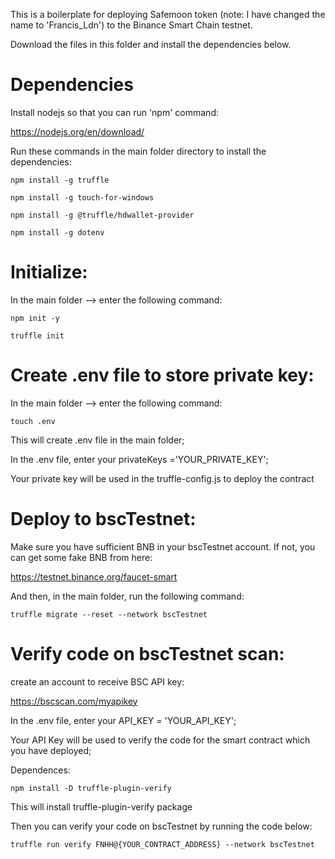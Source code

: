 This is a boilerplate for deploying Safemoon token (note: I have changed the name to 'Francis_Ldn') to the Binance Smart Chain testnet.

Download the files in this folder and install the dependencies below.

# Dependencies 
Install nodejs so that you can run 'npm' command:

https://nodejs.org/en/download/

Run these commands in the main folder directory to install the dependencies:

```
npm install -g truffle

npm install -g touch-for-windows

npm install -g @truffle/hdwallet-provider  

npm install -g dotenv
```

# Initialize:
In the main folder --> enter the following command:

```
npm init -y

truffle init
```

# Create .env file to store private key:
In the main folder --> enter the following command:
```
touch .env

```
This will create .env file in the main folder;

In the .env file, enter your privateKeys ='YOUR_PRIVATE_KEY';

Your private key will be used in the truffle-config.js to deploy the contract

# Deploy to bscTestnet:
Make sure you have sufficient BNB in your bscTestnet account. If not, you can get some fake BNB from here:

https://testnet.binance.org/faucet-smart

And then, in the main folder, run the following command:

```
truffle migrate --reset --network bscTestnet

```
# Verify code on bscTestnet scan:
create an account to receive BSC API key:

https://bscscan.com/myapikey

In the .env file, enter your API_KEY = 'YOUR_API_KEY';

Your API Key will be used to verify the code for the smart contract which you have deployed;

Dependences:
```
npm install -D truffle-plugin-verify
```

This will install truffle-plugin-verify package

Then you can verify your code on bscTestnet by running the code below:
```
truffle run verify FNHH@{YOUR_CONTRACT_ADDRESS} --network bscTestnet
```



